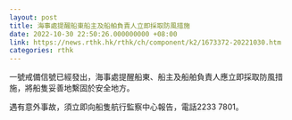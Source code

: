 ```yaml
---
layout: post
title: 海事處提醒船東船主及船舶負責人立即採取防風措施
date: 2022-10-30 22:50:26.000000000 +08:00
link: https://news.rthk.hk/rthk/ch/component/k2/1673372-20221030.htm
categories: rthk
---
```


一號戒備信號已經發出，海事處提醒船東、船主及船舶負責人應立即採取防風措施，將船隻妥善地繫固於安全地方。

遇有意外事故，須立即向船隻航行監察中心報告，電話2233 7801。
